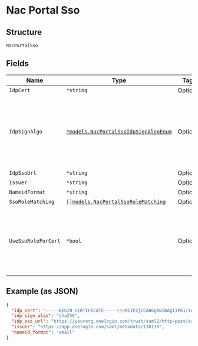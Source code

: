
# Nac Portal Sso

## Structure

`NacPortalSso`

## Fields

| Name | Type | Tags | Description |
|  --- | --- | --- | --- |
| `IdpCert` | `*string` | Optional | - |
| `IdpSignAlgo` | [`*models.NacPortalSsoIdpSignAlgoEnum`](../../doc/models/nac-portal-sso-idp-sign-algo-enum.md) | Optional | Signing algorithm for SAML Assertion. enum `sha1`, `sha256`, `sha384`, `sha512`<br>**Default**: `"sha256"` |
| `IdpSsoUrl` | `*string` | Optional | - |
| `Issuer` | `*string` | Optional | - |
| `NameidFormat` | `*string` | Optional | - |
| `SsoRoleMatching` | [`[]models.NacPortalSsoRoleMatching`](../../doc/models/nac-portal-sso-role-matching.md) | Optional | - |
| `UseSsoRoleForCert` | `*bool` | Optional | if it's desired to inject a role into Cert's Subject (so it can be used later on in policy) |

## Example (as JSON)

```json
{
  "idp_cert": "-----BEGIN CERTIFICATE-----\\nMIIFZjCCA06gAwIBAgIIP61/1qm/uDowDQYJKoZIhvcNAQELBQE\\n-----END CERTIFICATE-----",
  "idp_sign_algo": "sha256",
  "idp_sso_url": "https://yourorg.onelogin.com/trust/saml2/http-post/sso/138130",
  "issuer": "https://app.onelogin.com/saml/metadata/138130",
  "nameid_format": "email"
}
```

